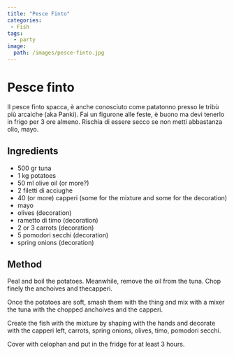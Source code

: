 ```yaml
---
title: "Pesce Finto"
categories:
 - Fish
tags:
  - party
image: 
  path: /images/pesce-finto.jpg
---
```

# Pesce finto

Il pesce finto spacca, è anche conosciuto come patatonno presso le tribù più arcaiche (aka Panki). Fai un figurone alle feste, è buono ma devi tenerlo in frigo per 3 ore almeno. Rischia di essere secco se non metti abbastanza olio, mayo.

## Ingredients

- 500 gr tuna
- 1 kg potatoes
- 50 ml olive oil (or more?)
- 2 filetti di acciughe
- 40 (or more) capperi (some for the mixture and some for the decoration)
- mayo
- olives (decoration)
- rametto di timo (decoration)
- 2 or 3 carrots (decoration)
- 5 pomodori secchi (decoration)
- spring onions (decoration)

## Method

Peal and boil the potatoes. Meanwhile, remove the oil from the tuna. Chop finely the anchoives and thecapperi.

Once the potatoes are soft, smash them with the thing and mix with a mixer the tuna with the chopped anchoives and the capperi.

Create the fish with the mixture by shaping with the hands and decorate with the capperi left, carrots, spring onions, olives, timo, pomodori secchi.

Cover with celophan and put in the fridge for at least 3 hours.
